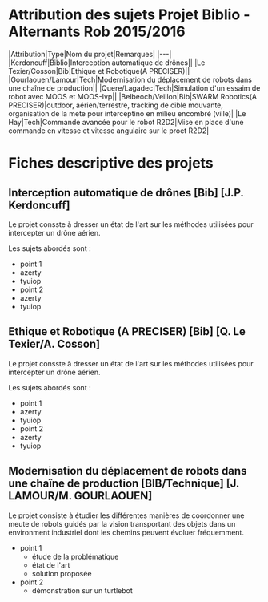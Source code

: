 # Attribution des sujets Projet Biblio - Alternants Rob 2015/2016

|Attribution|Type|Nom du projet|Remarques|
|---|
|Kerdoncuff|Biblio|Interception automatique de drônes||
|Le Texier/Cosson|Bib|Ethique et Robotique(A PRECISER)||
|Gourlaouen/Lamour|Tech|Modernisation du déplacement de robots dans une chaîne de production||
|Quere/Lagadec|Tech|Simulation d'un essaim de robot avec MOOS et MOOS-Ivp||
|Belbeoch/Veillon|Bib|SWARM Robotics(A PRECISER)|outdoor, aérien/terrestre, tracking de cible mouvante, organisation de la mete pour interceptino en milieu encombré (ville)|
|Le Hay|Tech|Commande avancée pour le robot R2D2|Mise en place d'une commande en vitesse et vitesse angulaire sur le proet R2D2|

# Fiches descriptive des projets

## Interception automatique de drônes [Bib] [J.P. Kerdoncuff]

Le projet consste à dresser un état de l'art sur les méthodes utilisées pour intercepter un drône aérien.

Les sujets abordés sont :
* point 1
 * azerty
 * tyuiop
* point 2
 * azerty
 * tyuiop

## Ethique et Robotique (A PRECISER) [Bib] [Q. Le Texier/A. Cosson]

 Le projet consste à dresser un état de l'art sur les méthodes utilisées pour intercepter un drône aérien.

 Les sujets abordés sont :
 * point 1
  * azerty
  * tyuiop
 * point 2
  * azerty
  * tyuiop
  
## Modernisation du déplacement de robots dans une chaîne de production [BIB/Technique] [J. LAMOUR/M. GOURLAOUEN]

Le projet consiste à étudier les différentes manières de coordonner une meute de robots guidés par la vision transportant des objets dans un environment industriel dont les chemins peuvent évoluer fréquemment.

* point 1
  * étude de la problématique
  * état de l'art
  * solution proposée
* point 2 
  * démonstration sur un turtlebot
